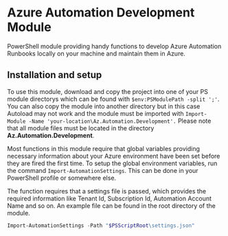 # Azure Automation Development Module

PowerShell module providing handy functions to develop Azure Automation Runbooks locally on your machine and maintain them in Azure.

## Installation and setup

To use this module, download and copy the project into one of your PS module directorys which can be found with `$env:PSModulePath -split ';'`. You can also copy the module into another directory but in this case Autoload may not work and the module must be imported with `Import-Module -Name 'your-location\Az.Automation.Development'.` Please note that all module files must be located in the directory **Az.Automation.Development**.

Most functions in this module require that global variables providing necessary information about your Azure environment have been set before they are fired the first time. To setup the global environment variables, run the command `Import-AutomationSettings`. This can be done in your PowerShell profile or somewhere else.

The function requires that a settings file is passed, which provides the required information like Tenant Id, Subscription Id, Automation Account Name and so on. An example file can be found in the root directory of the module.


```PowerShell
Import-AutomationSettings -Path "$PSScriptRoot\settings.json"
```
